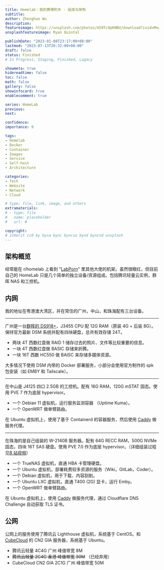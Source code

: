 ```yaml
---
title: Homelab：我的赛博积木 - 组成与架构
subtitle: 
author: Zhenghao Wu
description: 
featureimage: https://unsplash.com/photos/US9Tc9pKNBU/download?ixid=MnwxMjA3fDB8MXxzZWFyY2h8Mnx8YnVpbGRpbmclMjBibG9ja3xlbnwwfHx8fDE2NjU4MTc3OTI&force=true&w=2400
unsplashfeatureimage: Ryan Quintal

publishDate: "2023-01-08T23:17:00+08:00"
lastmod: "2023-07-13T20:32:00+08:00"
draft: false
status: Finished
# In Progress, Staging, Finished, Lagacy

showmeta: true
hidereadtime: false
toc: false
math: false
gallery: false
showinfocard: true
enablecomment: true

series: HomeLab
previous:
next:

confidence: 
importance: 9

tags:
- Homelab
- Docker
- Container
- Images
- Service
- Self-host
- Architecture

categories:
- Tech
- Website
- Network
- Cloud

# type: file, link, image, and others
extramaterials:
# - type: file
#   name: placeholder
#   url: #

copyright: 
# inherit cc0 by bysa bync byncsa bynd byncnd unsplash
---
```



## 架构概览

经常能在 r/homelab 上看到 "[LabPorn](https://www.reddit.com/r/homelab/?f=flair_name%3A%22LabPorn%22)" 里其他大佬的机架。虽然很眼红，但目前自己的 HomeLab 只是几个简单的独立设备/资源组成。包括腾讯轻量云实例，群晖 NAS 和工控机。

## 内网

我的地址在粤港澳大湾区，并在常住的广州，中山，和珠海配有三台设备。

-----

广州是一台[群晖的 DS918+](https://cndl.synology.cn/download/Document/Hardware/DataSheet/DiskStation/18-year/DS918+/chs/Synology_DS918_Plus_Data_Sheet_chs.pdf)，J3455 CPU 配 12G RAM（原装 4G + 后装 8G）。保持官方最新 DSM 系统并配有四块硬盘，总共有效存储 24T。

- 两块 4T 西数红盘做 RAID 1 储存过去的照片、文件等比较重要的信息。
- 一块 4T 西数红盘做 BASIC 存储来折腾。
- 一块 16T 西数 HC550 做 BAISC 来存储多媒体资源。

大多情况下使用 DSM 内带的 Docker 部署服务，小部分会使用官方制作的 spk 包安装（如 EMBY 和 Tailscale）。

-----

在中山是 J4125 四口 2.5GB 的工控机。配有 16G RAM，120G mSTAT 固态。使用 PVE 7 作为底层 hypervisor。

- 一个 Debian 11 虚拟机，运行服务监测容器 （Uptime Kuma）。
- 一个 OpenWRT 做单臂路由。

在 Ubuntu 虚拟机上，使用了基于 Containerd 的容器服务，然后使用 [Caddy](https://caddyserver.com/) 做服务代理。

-----

在珠海的是自己组装的 W-2140B 服务器。配有 64G RECC RAM，500G NVMe 固态，四块 16T SAS 硬盘。使用 PVE 7.0 作为底层 hypervisor。（详细组装过程见[B 站视频](https://www.bilibili.com/video/BV1KV4y127wk)）

- 一个 TrueNAS 虚拟机，直通 HBA 卡管理硬盘。
- 一个 Ubuntu 虚拟机，部署耗费较多资源的服务（Wiki，GitLab，Coder）。
- 一个 Debian 虚拟机，用于下载、内容刮削。
- 一个 Ubuntu LXC 虚拟机，直通 T400 (2G) 显卡，运行 Emby。
- 一个 OpenWRT 做单臂路由。

在 Ubuntu 虚拟机上，使用 [Caddy](https://caddyserver.com/) 做服务代理，通过 Cloudflare DNS Challenge 自动获取 TLS 证书。

## 公网

公网上的服务使用了腾讯云 Lighthouse 虚拟机，系统基于 CentOS。和 [CubeCloud](https://www.cubecloud.net/aff.php?aff=2332) 的 CN2 GIA 服务器，系统基于 Ubuntu。

- 腾讯云轻量 4C4G 广州 峰值带宽 8M
- ~~腾讯云轻量 2C4G 香港 峰值带宽 30M~~ （已经弃用）
- CubeCloud CN2 GIA 2C1G 广州 峰值带宽 50M


